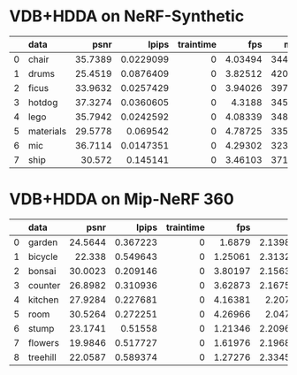 # VDB+HDDA on NeRF-Synthetic
|    | data      |    psnr |     lpips |   traintime |     fps |    mem |
|---:|:----------|--------:|----------:|------------:|--------:|-------:|
|  0 | chair     | 35.7389 | 0.0229099 |           0 | 4.03494 | 344576 |
|  1 | drums     | 25.4519 | 0.0876409 |           0 | 3.82512 | 420256 |
|  2 | ficus     | 33.9632 | 0.0257429 |           0 | 3.94026 | 397936 |
|  3 | hotdog    | 37.3274 | 0.0360605 |           0 | 4.3188  | 345616 |
|  4 | lego      | 35.7942 | 0.0242592 |           0 | 4.08339 | 348016 |
|  5 | materials | 29.5778 | 0.069542  |           0 | 4.78725 | 335296 |
|  6 | mic       | 36.7114 | 0.0147351 |           0 | 4.29302 | 323696 |
|  7 | ship      | 30.572  | 0.145141  |           0 | 3.46103 | 371776 |
# VDB+HDDA on Mip-NeRF 360
|    | data     |    psnr |    lpips |   traintime |     fps |         mem |
|---:|:---------|--------:|---------:|------------:|--------:|------------:|
|  0 | garden   | 24.5644 | 0.367223 |           0 | 1.6879  | 2.13982e+06 |
|  1 | bicycle  | 22.338  | 0.549643 |           0 | 1.25061 | 2.31326e+06 |
|  2 | bonsai   | 30.0023 | 0.209146 |           0 | 3.80197 | 2.15638e+06 |
|  3 | counter  | 26.8982 | 0.310936 |           0 | 3.62873 | 2.16758e+06 |
|  4 | kitchen  | 27.9284 | 0.227681 |           0 | 4.16381 | 2.2075e+06  |
|  5 | room     | 30.5264 | 0.272251 |           0 | 4.26966 | 2.0471e+06  |
|  6 | stump    | 23.1741 | 0.51558  |           0 | 1.21346 | 2.20966e+06 |
|  7 | flowers  | 19.9846 | 0.517727 |           0 | 1.61976 | 2.19686e+06 |
|  8 | treehill | 22.0587 | 0.589374 |           0 | 1.27276 | 2.33454e+06 |
